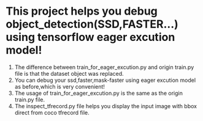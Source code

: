# **This project helps you debug object_detection(SSD,FASTER...) using tensorflow eager excution model!**

1. The difference between train_for_eager_excution.py and origin train.py file is that the dataset object was replaced.
2. You can debug your ssd,faster,mask-faster using eager excution model as before,which is very convenient!
3. The usage of train_for_eager_excution.py is the same as the origin train.py file.
4. The inspect_tfrecord.py file helps you display the input image with bbox direct from coco tfrecord file.
